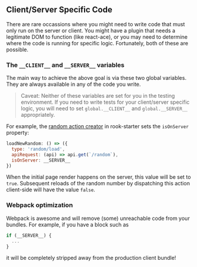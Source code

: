 ## Client/Server Specific Code

There are rare occassions where you might need to write code that must only run on the server or client. You might have a plugin that needs a legitimate DOM to function (like react-ace), or you may need to determine where the code is running for specific logic. Fortunately, both of these are possible.

### The `__CLIENT__` and `__SERVER__` variables

The main way to achieve the above goal is via these two global variables. They are always available in any of the code you write.

> Caveat: Neither of these variables are set for you in the testing environment. If you need to write tests for your client/server specific logic, you will need to set `global.__CLIENT__` and `global.__SERVER__` appropriately.

For example, the [random action creator](https://github.com/apazzolini/rook-starter/blob/master/src%2Fredux%2Factions%2Frandom.js) in rook-starter sets the `isOnServer` property:

```js
loadNewRandom: () => ({
  type: 'random/load',
  apiRequest: (api) => api.get(`/random`),
  isOnServer: __SERVER__
})
```

When the initial page render happens on the server, this value will be set to `true`. Subsequent reloads of the random number by dispatching this action client-side will have the value `false`.

### Webpack optimization

Webpack is awesome and will remove (some) unreachable code from your bundles. For example, if you have a block such as 

```js
if (__SERVER__) {
  ...
}
```

it will be completely stripped away from the production client bundle!
